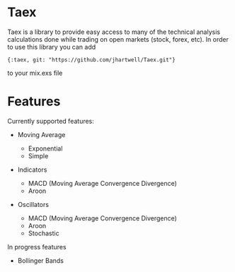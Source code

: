 # Taex

Taex is a library to provide easy access to many of the technical analysis calculations done while trading on open markets (stock, forex, etc). In order to use this library you can add

`{:taex, git: "https://github.com/jhartwell/Taex.git"}`

to your mix.exs file

# Features

Currently supported features:

  * Moving Average
    * Exponential
    * Simple

  * Indicators
    * MACD (Moving Average Convergence Divergence)
    * Aroon

  * Oscillators
    * MACD (Moving Average Convergence Divergence)
    * Aroon
    * Stochastic


In progress features
  * Bollinger Bands



